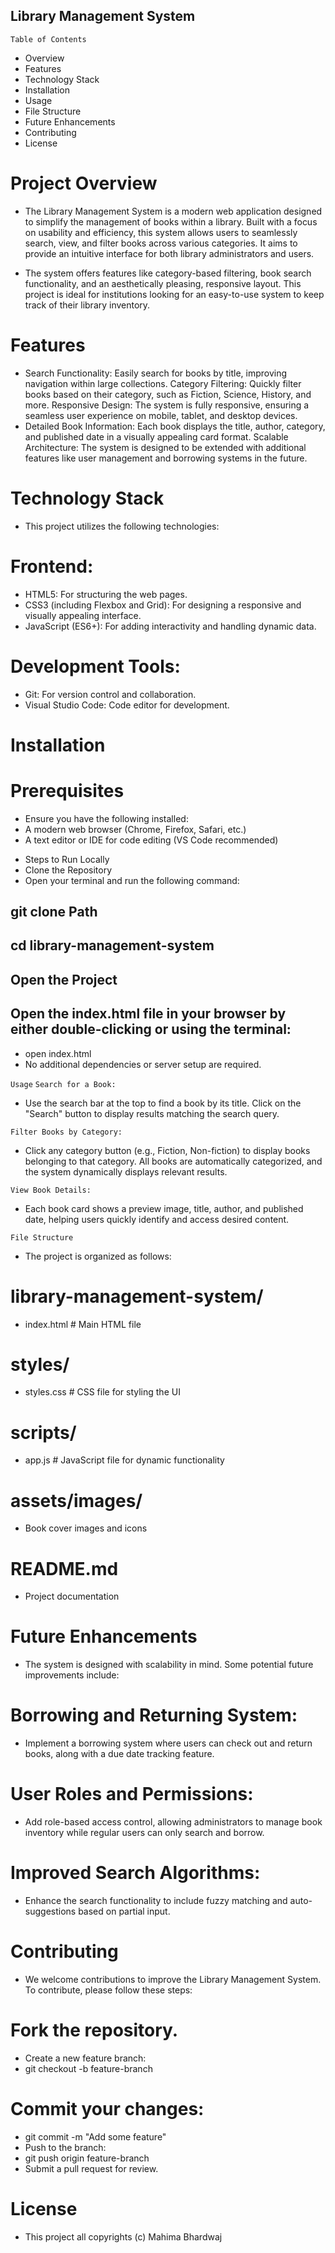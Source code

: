 ##                                           Library Management System
`Table of Contents`
- Overview
- Features
- Technology Stack
- Installation
- Usage
- File Structure
- Future Enhancements
- Contributing
- License
 # Project Overview
* The Library Management System is a modern web application designed to simplify the management of books within a library. Built with a focus on usability and efficiency, this system allows users to seamlessly search, view, and filter books across various categories. It aims to provide an intuitive interface for both library administrators and users.

* The system offers features like category-based filtering, book search functionality, and an aesthetically pleasing, responsive layout. This project is ideal for institutions looking for an easy-to-use system to keep track of their library inventory.

# Features
* Search Functionality: Easily search for books by title, improving navigation within large collections.
Category Filtering: Quickly filter books based on their category, such as Fiction, Science, History, and more.
Responsive Design: The system is fully responsive, ensuring a seamless user experience on mobile, tablet, and desktop devices.
* Detailed Book Information: Each book displays the title, author, category, and published date in a visually appealing card format.
Scalable Architecture: The system is designed to be extended with additional features like user management and borrowing systems in the future.
 # Technology Stack
* This project utilizes the following technologies:

 # Frontend:
- HTML5: For structuring the web pages.
- CSS3 (including Flexbox and Grid): For designing a responsive and visually appealing interface.
- JavaScript (ES6+): For adding interactivity and handling dynamic data.
 # Development Tools:
- Git: For version control and collaboration.
- Visual Studio Code: Code editor for development.
# Installation
# Prerequisites
- Ensure you have the following installed:
- A modern web browser (Chrome, Firefox, Safari, etc.)
- A text editor or IDE for code editing (VS Code recommended)
 * Steps to Run Locally
 * Clone the Repository
*  Open your terminal and run the following command:

## git clone Path
## cd library-management-system
## Open the Project
## Open the index.html file in your browser by either double-clicking or using the terminal:
- open index.html
- No additional dependencies or server setup are required.

`Usage`
`Search for a Book:`
- Use the search bar at the top to find a book by its title. Click on the "Search" button to display results    matching the search query.

`Filter Books by Category:`
- Click any category button (e.g., Fiction, Non-fiction) to display books belonging to that category. All books are automatically categorized, and the system dynamically displays relevant results.

`View Book Details:`
- Each book card shows a preview image, title, author, and published date, helping users quickly identify and access desired content.

`File Structure`
- The project is organized as follows:

# library-management-system/

 - index.html              # Main HTML file
 # styles/
 - styles.css          # CSS file for styling the UI
 # scripts/
  -  app.js              # JavaScript file for dynamic functionality
 # assets/images/             
- Book cover images and icons

 #  README.md               
 - Project documentation

# Future Enhancements
- The system is designed with scalability in mind. Some potential future improvements include:

 # Borrowing and Returning System:
- Implement a borrowing system where users can check out and return books, along with a due date tracking feature.

# User Roles and Permissions:
- Add role-based access control, allowing administrators to manage book inventory while regular users can only search and borrow.
 # Improved Search Algorithms:
- Enhance the search functionality to include fuzzy matching and auto-suggestions based on partial input.
 # Contributing
- We welcome contributions to improve the Library Management System. To contribute, please follow these steps:
# Fork the repository.
- Create a new feature branch:
- git checkout -b feature-branch
# Commit your changes:
- git commit -m "Add some feature"
- Push to the branch:
- git push origin feature-branch
- Submit a pull request for review.
# License
- This project all copyrights (c) Mahima Bhardwaj

